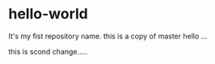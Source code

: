 # hello-world
It's my fist repository name.
this is a copy of master
hello ...

this is scond change.....
